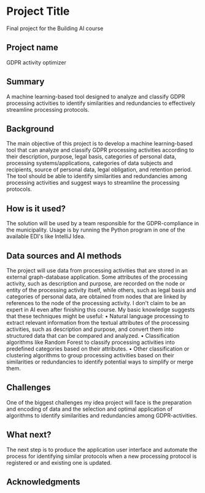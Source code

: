 <!-- This is the markdown template for the final project of the Building AI course, 
created by Reaktor Innovations and University of Helsinki. 
Copy the template, paste it to your GitHub README and edit! -->

# Project Title

Final project for the Building AI course

## Project name

GDPR activity optimizer

## Summary

A machine learning-based tool designed to analyze and classify GDPR processing activities to identify similarities and redundancies to effectively streamline processing protocols.

## Background

The main objective of this project is to develop a machine learning-based tool that can analyze and classify GDPR processing activities according to their description, purpose, legal basis, categories of personal data, processing systems/applications, categories of data subjects and recipients, source of personal data, legal obligation, and retention period. The tool should be able to identify similarities and redundancies among processing activities and suggest ways to streamline the processing protocols.

## How is it used?

The solution will be used by a team responsible for the GDPR-compliance in the municipality. Usage is by running the Python program in one of the available EDI's like IntelliJ Idea. 

## Data sources and AI methods
The project will use data from processing activities that are stored in an external graph-database application. Some attributes of the processing activity, such as description and purpose, are recorded on the node or entity of the processing activity itself, while others, such as legal basis and categories of personal data, are obtained from nodes that are linked by references to the node of the processing activity. 
I don't claim to be an expert in AI even after finishing this course. My basic knowledge suggests that these techniques might be useful:
•	Natural language processing to extract relevant information from the textual attributes of the processing activities, such as description and purpose, and convert them into structured data that can be compared and analyzed.
•	Classification algorithms like Random Forest to classify processing activities into predefined categories based on their attributes.
•	Other classification or clustering algorithms to group processing activities based on their similarities or redundancies to identify potential ways to simplify or merge them.

## Challenges

One of the biggest challenges my idea project will face is the preparation and encoding of data and the selection and optimal application of algorithms to identify similarities and redundancies among GDPR-activities.

## What next?

The next step is to produce the application user interface and automate the process for identifying similar protocols when a new processing protocol is registered or and existing one is updated.


## Acknowledgments

